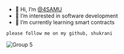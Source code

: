 - 👋 Hi, I’m [@4SAMU](https://samuportfolio.netlify.app/)
- 👀 I’m interested in software development
- 🌱 I’m currently learning smart contracts
```shell
please follow me on my github, shukrani
```


<!---
4SAMU/4SAMU is a ✨ special ✨ repository because its `README.md` (this file) appears on your GitHub profile.
You can click the Preview link to take a look at your changes.
--->
![Group 5](https://user-images.githubusercontent.com/104621754/189616209-434d3ac4-343a-4886-a335-dd693a662054.png)
